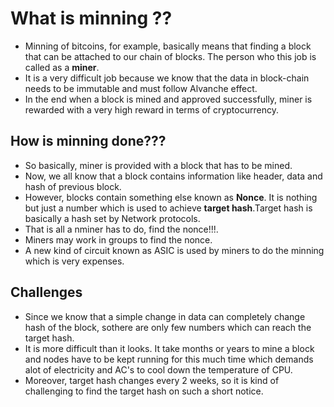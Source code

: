 # What is minning ??
- Minning of bitcoins, for example, basically means that finding a block that can be attached to our chain of blocks. The person who this job is called as a <b>miner</b>.
- It is a very difficult job because we know that the data in block-chain needs to be immutable and must follow Alvanche effect.
- In the end when a block is mined and approved successfully, miner is rewarded with a very high reward in terms of cryptocurrency.
## How is minning done???
- So basically, miner is provided with a block that has to be mined.
- Now, we all know that a block contains information like header, data and hash of previous block.
- However, blocks contain something else known as <b>Nonce</b>. It is nothing but just a number which is used to achieve <b>target hash</b>.Target hash is basically a hash set by Network protocols. 
- That is all a nminer has to do, find the nonce!!!.
- Miners may work in groups to find the nonce.
- A new kind of circuit known as ASIC is used by miners to do the minning which is very expenses.
## Challenges
- Since we know that a simple change in data can completely change hash of the block, sothere are only few numbers which can reach the target hash.
- It is more difficult than it looks. It take months or years to mine a block and nodes have to be kept running for this much time which demands alot of electricity and AC's to cool down the temperature of CPU.
- Moreover, target hash changes every 2 weeks, so it is kind of challenging to find the target hash on such a short notice.

